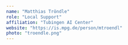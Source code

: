 ```yaml
---
name: "Matthias Tröndle"
role: "Local Support"
affiliation: "Tubingen AI Center"
website: "https://is.mpg.de/person/mtroendl"
photo: "troendle.png"
---
```

